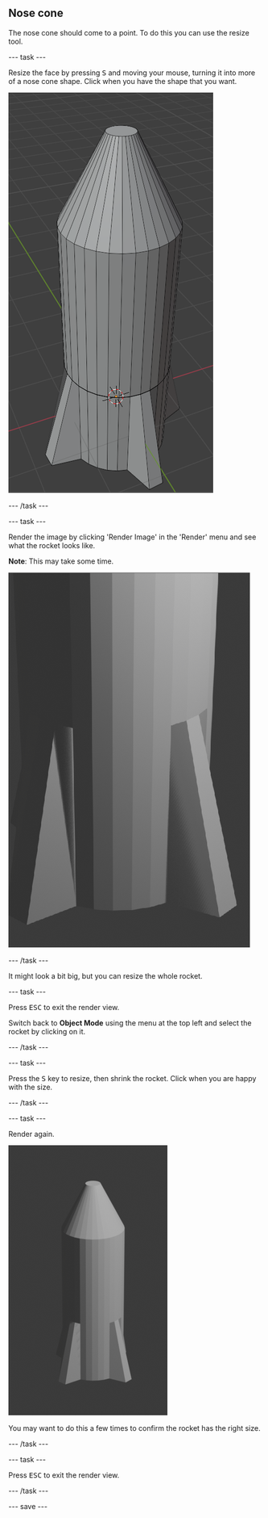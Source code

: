 ## Nose cone

The nose cone should come to a point. To do this you can use the resize tool.

--- task ---

Resize the face by pressing <kbd>S</kbd> and moving your mouse, turning it into more of a nose cone shape. Click when you have the shape that you want.

![A nose cone on the rocket](images/blender-rocket-cone-nose.png)

--- /task ---

--- task ---

Render the image by clicking 'Render Image' in the 'Render' menu and see what the rocket looks like.

**Note**: This may take some time.

![Render the rocket](images/blender-rocket-render-1.png)

--- /task ---

It might look a bit big, but you can resize the whole rocket.

--- task ---

Press <kbd>ESC</kbd> to exit the render view.

Switch back to **Object Mode** using the menu at the top left and select the rocket by clicking on it.

--- /task ---

--- task ---

Press the <kbd>S</kbd> key to resize, then shrink the rocket. Click when you are happy with the size.

--- /task ---

--- task ---

Render again.

![Small rendered rocket](images/blender-rocket-render-2.png)

You may want to do this a few times to confirm the rocket has the right size.

--- /task ---

--- task ---

Press <kbd>ESC</kbd> to exit the render view.

--- /task ---

--- save ---